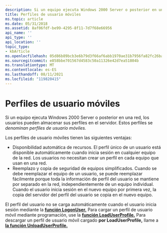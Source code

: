 ```yaml
---
description: Si un equipo ejecuta Windows 2000 Server o posterior en una red, los usuarios pueden almacenar sus perfiles en el servidor. Estos perfiles se denominan perfiles de usuario móviles.
title: Perfiles de usuario móviles
ms.topic: article
ms.date: 05/31/2018
ms.assetid: 8af06fdf-be99-4295-8f11-7d7f68e66956
api_name: ''
api_type: ''
api_location: ''
topic_type:
- kbArticle
ms.openlocfilehash: 05d86b89bcb3e6b79d3f66af6abb1970ae31b7956fa82fc26ba0fec5a1351aa6
ms.sourcegitcommit: e858bbe701567d4583c50a11326e42d7ea51804b
ms.translationtype: MT
ms.contentlocale: es-ES
ms.lasthandoff: 08/11/2021
ms.locfileid: "119820415"
---
```

# <a name="roaming-user-profiles"></a>Perfiles de usuario móviles

Si un equipo ejecuta Windows 2000 Server o posterior en una red, los usuarios pueden almacenar sus perfiles en el servidor. Estos perfiles se *denominan perfiles de usuario móviles.*

Los perfiles de usuario móviles tienen las siguientes ventajas:

-   Disponibilidad automática de recursos. El perfil único de un usuario está disponible automáticamente cuando inicia sesión en cualquier equipo de la red. Los usuarios no necesitan crear un perfil en cada equipo que usan en una red.
-   Reemplazo y copia de seguridad de equipos simplificados. Cuando se debe reemplazar el equipo de un usuario, se puede reemplazar fácilmente porque toda la información de perfil del usuario se mantiene por separado en la red, independientemente de un equipo individual. Cuando el usuario inicia sesión en el nuevo equipo por primera vez, la copia del servidor del perfil del usuario se copia en el nuevo equipo.

El perfil del usuario no se carga automáticamente cuando el usuario inicia sesión mediante la [**función LogonUser.**](/windows/win32/api/winbase/nf-winbase-logonusera) Para cargar un perfil de usuario móvil mediante programación, use la [**función LoadUserProfile.**](/windows/desktop/api/Userenv/nf-userenv-loaduserprofilea) Para descargar un perfil de usuario móvil cargado **por LoadUserProfile,** llame a [**la función UnloadUserProfile.**](/windows/desktop/api/Userenv/nf-userenv-unloaduserprofile)

 

 
